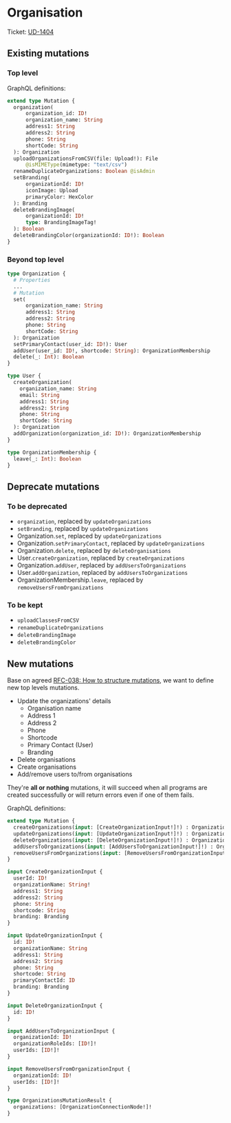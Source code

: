# Organisation

Ticket: [UD-1404](https://calmisland.atlassian.net/browse/UD-1404)

## Existing mutations

### Top level

GraphQL definitions:

```graphql
extend type Mutation {
  organization(
      organization_id: ID!
      organization_name: String
      address1: String
      address2: String
      phone: String
      shortCode: String
  ): Organization
  uploadOrganizationsFromCSV(file: Upload!): File
      @isMIMEType(mimetype: "text/csv")
  renameDuplicateOrganizations: Boolean @isAdmin
  setBranding(
      organizationId: ID!
      iconImage: Upload
      primaryColor: HexColor
  ): Branding
  deleteBrandingImage(
      organizationId: ID!
      type: BrandingImageTag!
  ): Boolean
  deleteBrandingColor(organizationId: ID!): Boolean
}
```

### Beyond top level

```graphql
type Organization {
  # Properties
  ...
  # Mutation
  set(
      organization_name: String
      address1: String
      address2: String
      phone: String
      shortCode: String
  ): Organization
  setPrimaryContact(user_id: ID!): User
  addUser(user_id: ID!, shortcode: String): OrganizationMembership
  delete(_: Int): Boolean
}

type User {
  createOrganization(
    organization_name: String
    email: String
    address1: String
    address2: String
    phone: String
    shortCode: String
  ): Organization
  addOrganization(organization_id: ID!): OrganizationMembership
}

type OrganizationMembership {
  leave(_: Int): Boolean
}
```

## Deprecate mutations

### To be deprecated

- `organization`, replaced by `updateOrganizations`
- `setBranding`, replaced by `updateOrganizations`
- Organization.`set`, replaced by `updateOrganizations`
- Organization.`setPrimaryContact`, replaced by `updateOrganizations`
- Organization.`delete`, replaced by `deleteOrganisations`
- User.`createOrganization`, replaced by `createOrganizations`
- Organization.`addUser`, replaced by `addUsersToOrganizations`
- User.`addOrganization`, replaced by `addUsersToOrganizations`
- OrganizationMembership.`leave`, replaced by `removeUsersFromOrganizations`

### To be kept

- `uploadClassesFromCSV`
- `renameDuplicateOrganizations`
- `deleteBrandingImage`
- `deleteBrandingColor`

## New mutations

Base on agreed [RFC-038: How to structure mutations](https://github.com/KL-Engineering/user-service/tree/main/documents/rfc/038-How-to-structure-mutations.md), we want to define new top levels mutations.

- Update the organizations' details
  - Organisation name
  - Address 1
  - Address 2
  - Phone
  - Shortcode
  - Primary Contact (User)
  - Branding
- Delete organisations
- Create organisations
- Add/remove users to/from organisations

They're **all or nothing** mutations, it will succeed when all programs are created successfully or will return errors even if one of them fails.

GraphQL definitions:

```graphql
extend type Mutation {
  createOrganizations(input: [CreateOrganizationInput!]!) : OrganizationsMutationResult
  updateOrganizations(input: [UpdateOrganizationInput!]!) : OrganizationsMutationResult
  deleteOrganizations(input: [DeleteOrganizationInput!]!) : OrganizationsMutationResult
  addUsersToOrganizations(input: [AddUsersToOrganizationInput!]!) : OrganizationsMutationResult
  removeUsersFromOrganizations(input: [RemoveUsersFromOrganizationInput!]!) : OrganizationsMutationResult
}

input CreateOrganizationInput {
  userId: ID!
  organizationName: String!
  address1: String
  address2: String
  phone: String
  shortcode: String
  branding: Branding
}

input UpdateOrganizationInput {
  id: ID! 
  organizationName: String
  address1: String
  address2: String
  phone: String
  shortcode: String
  primaryContactId: ID
  branding: Branding
}

input DeleteOrganizationInput {
  id: ID!
}

input AddUsersToOrganizationInput {
  organizationId: ID!
  organizationRoleIds: [ID!]!
  userIds: [ID!]!
}

input RemoveUsersFromOrganizationInput {
  organizationId: ID!
  userIds: [ID!]!
}

type OrganizationsMutationResult {
  organizations: [OrganizationConnectionNode!]!
}
```
